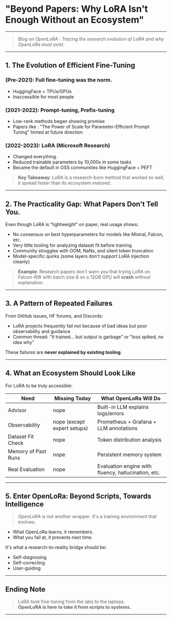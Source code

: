 
# **"Beyond Papers: Why LoRA Isn't Enough Without an Ecosystem"**  

---
> *Blog on OpenLoRA : Tracing the research evolution of LoRA and why OpenLoRa must exist.*
---

## 1. The Evolution of Efficient Fine-Tuning

### (**Pre-2021**): Full fine-tuning was the norm.  
- HuggingFace + TPUs/GPUs  
- Inaccessible for most people  

### (**2021-2022**): Prompt-tuning, Prefix-tuning  
- Low-rank methods began showing promise  
- Papers like : "The Power of Scale for Parameter-Efficient Prompt Tuning" hinted at future direction  

### (**2022-2023**): LoRA (Microsoft Research)  
- Changed everything.  
- Reduced trainable parameters by 10,000x in some tasks  
- Became the default in OSS communities like HuggingFace + PEFT  

> **Key Takeaway**: LoRA is a research-born method that worked so well, it spread faster than its ecosystem matured.

---

## 2. The Practicality Gap: What Papers Don't Tell You.

Even though LoRA is "lightweight" on paper, real usage shows:

- No consensus on best hyperparameters for models like Mistral, Falcon, etc.  
- Very little tooling for analyzing dataset fit before training  
- Community struggles with OOM, NaNs, and silent token truncation  
- Model-specific quirks (some layers don't support LoRA injection cleanly)  

> **Example**: Research papers don't warn you that trying LoRA on Falcon-RW with batch size 8 on a 12GB GPU will **crash** without explanation.

---

## 3. A Pattern of Repeated Failures

From GitHub issues, HF forums, and Discords:

- LoRA projects frequently fail not because of bad ideas but poor observability and guidance  
- Common thread: "It trained... but output is garbage" or "loss spiked, no idea why"

These failures are **never explained by existing tooling**.

---

## 4. What an Ecosystem Should Look Like

For LoRA to be truly accessible:

| Need                  | Missing Today                     | What OpenLoRa Will Do                          |
|-----------------------|-----------------------------------|------------------------------------------------|
| Advisor               | nope                                | Built-in LLM explains logs/errors           |
| Observability         | nope (except expert setups)         | Prometheus + Grafana + LLM annotations      |
| Dataset Fit Check     | nope                                | Token distribution analysis                 |
| Memory of Past Runs   | nope                                | Persistent memory system                    |
| Real Evaluation       | nope                                | Evaluation engine with fluency, hallucination, etc. |

---

## 5. Enter OpenLoRa: Beyond Scripts, Towards Intelligence

> *OpenLoRA* is not another wrapper. It's a training environment that evolves.

- What OpenLoRa learns, it remembers.  
- What you fail at, it prevents next time.  

It's what a research-to-reality bridge should be:  
- Self-diagnosing  
- Self-correcting  
- User-guiding  

---

## Ending Note

> LoRA took fine-tuning from the labs to the laptops.  
**OpenLoRA is here to take it from scripts to systems.**


---
